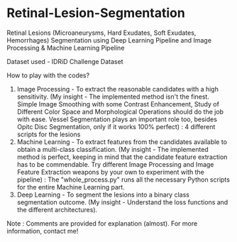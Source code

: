 # Retinal-Lesion-Segmentation
Retinal Lesions (Microaneurysms, Hard Exudates, Soft Exudates, Hemorrhages) Segmentation using Deep Learning Pipeline and Image Processing &amp; Machine Learning Pipeline

Dataset used - IDRiD Challenge Dataset

How to play with the codes?
1. Image Processing - To extract the reasonable candidates with a high sensitivity. (My insight - The implemented method isn't the finest. Simple Image Smoothing with some Contrast Enhancement, Study of Different Color Space and Morphological Operations should do the job with ease. Vessel Segmentation plays an important role too, besides Opitc Disc Segmentation, only if it works 100% perfect) : 4 different scripts for the lesions
2. Machine Learning - To extract features from the candidates available to obtain a multi-class classification. (My insight - The implemented method is perfect, keeping in mind that the candidate feature extraction has to be commendable. Try different Image Processing and Image Feature Extraction weapons by your own to experiment with the pipeline) : The "whole_process.py" runs all the necessary Python scripts for the entire Machine Learning part.
3. Deep Learning - To segment the lesions into a binary class segmentation outcome. (My insight - Understand the loss functions and the different architectures).

Note : Comments are provided for explanation (almost). For more information, contact me!
